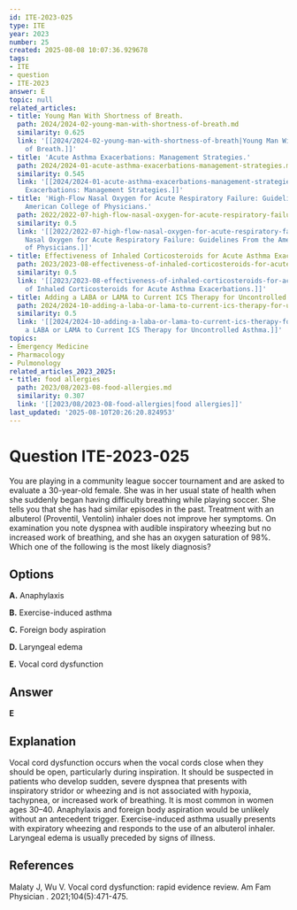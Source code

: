 ```yaml
---
id: ITE-2023-025
type: ITE
year: 2023
number: 25
created: 2025-08-08 10:07:36.929678
tags:
- ITE
- question
- ITE-2023
answer: E
topic: null
related_articles:
- title: Young Man With Shortness of Breath.
  path: 2024/2024-02-young-man-with-shortness-of-breath.md
  similarity: 0.625
  link: '[[2024/2024-02-young-man-with-shortness-of-breath|Young Man With Shortness
    of Breath.]]'
- title: 'Acute Asthma Exacerbations: Management Strategies.'
  path: 2024/2024-01-acute-asthma-exacerbations-management-strategies.md
  similarity: 0.545
  link: '[[2024/2024-01-acute-asthma-exacerbations-management-strategies|Acute Asthma
    Exacerbations: Management Strategies.]]'
- title: 'High-Flow Nasal Oxygen for Acute Respiratory Failure: Guidelines From the
    American College of Physicians.'
  path: 2022/2022-07-high-flow-nasal-oxygen-for-acute-respiratory-failure-guideli.md
  similarity: 0.5
  link: '[[2022/2022-07-high-flow-nasal-oxygen-for-acute-respiratory-failure-guideli|High-Flow
    Nasal Oxygen for Acute Respiratory Failure: Guidelines From the American College
    of Physicians.]]'
- title: Effectiveness of Inhaled Corticosteroids for Acute Asthma Exacerbations.
  path: 2023/2023-08-effectiveness-of-inhaled-corticosteroids-for-acute-asthma-ex.md
  similarity: 0.5
  link: '[[2023/2023-08-effectiveness-of-inhaled-corticosteroids-for-acute-asthma-ex|Effectiveness
    of Inhaled Corticosteroids for Acute Asthma Exacerbations.]]'
- title: Adding a LABA or LAMA to Current ICS Therapy for Uncontrolled Asthma.
  path: 2024/2024-10-adding-a-laba-or-lama-to-current-ics-therapy-for-uncontrolle.md
  similarity: 0.5
  link: '[[2024/2024-10-adding-a-laba-or-lama-to-current-ics-therapy-for-uncontrolle|Adding
    a LABA or LAMA to Current ICS Therapy for Uncontrolled Asthma.]]'
topics:
- Emergency Medicine
- Pharmacology
- Pulmonology
related_articles_2023_2025:
- title: food allergies
  path: 2023/08/2023-08-food-allergies.md
  similarity: 0.307
  link: '[[2023/08/2023-08-food-allergies|food allergies]]'
last_updated: '2025-08-10T20:26:20.824953'
---
```


# Question ITE-2023-025

You are playing in a community league soccer tournament and are asked to evaluate a 30-year-old female. She was in her usual state of health when she suddenly began having difficulty breathing while playing soccer. She tells you that she has had similar episodes in the past. Treatment with an albuterol (Proventil, Ventolin) inhaler does not improve her symptoms. On examination you note dyspnea with audible inspiratory wheezing but no increased work of breathing, and she has an oxygen saturation of 98%. Which one of the following is the most likely diagnosis?

## Options

**A.** Anaphylaxis

**B.** Exercise-induced asthma

**C.** Foreign body aspiration

**D.** Laryngeal edema

**E.** Vocal cord dysfunction

## Answer

**E**

## Explanation

Vocal cord dysfunction occurs when the vocal cords close when they should be open, particularly during inspiration. It should be suspected in patients who develop sudden, severe dyspnea that presents with inspiratory stridor or wheezing and is not associated with hypoxia, tachypnea, or increased work of breathing. It is most common in women ages 30–40. Anaphylaxis and foreign body aspiration would be unlikely without an antecedent trigger. Exercise-induced asthma usually presents with expiratory wheezing and responds to the use of an albuterol inhaler. Laryngeal edema is usually preceded by signs of illness.

## References

Malaty J, Wu V. Vocal cord dysfunction: rapid evidence review. Am Fam Physician . 2021;104(5):471-475.
